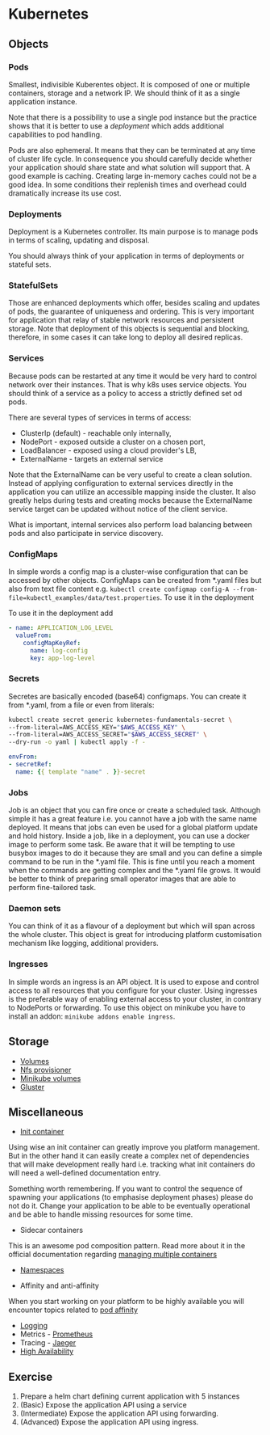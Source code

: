 # Kubernetes

## Objects
### Pods

Smallest, indivisible Kuberentes object. It is composed of one or multiple containers, storage and a network IP. We should think of it as a single application instance.

Note that there is a possibility to use a single pod instance but the practice shows that it is better to use a *deployment* which adds additional capabilities to pod handling.

Pods are also ephemeral. It means that they can be terminated at any time of cluster life cycle. In consequence you should carefully decide whether your application should share state and what solution will support that. A good example is caching. Creating large in-memory caches could not be a good idea. In some conditions their replenish times and overhead could dramatically increase its use cost.  

### Deployments

Deployment is a Kubernetes controller. Its main purpose is to manage pods in terms of scaling, updating and disposal.

You should always think of your application in terms of deployments or stateful sets.

### StatefulSets

Those are enhanced deployments which offer, besides scaling and updates of pods, the guarantee of uniqueness and ordering. This is very important for application that relay of stable network resources and persistent storage. Note that deployment of this objects is sequential and blocking, therefore, in some cases it can take long to deploy all desired replicas. 

### Services
Because pods can be restarted at any time it would be very hard to control network over their instances. That is why k8s uses service objects. You should think of a service as a policy to access a strictly defined set od pods.

There are several types of services in terms of access: 
- ClusterIp (default) - reachable only internally, 
- NodePort - exposed outside a cluster on a chosen port, 
- LoadBalancer - exposed using a cloud provider's LB,
- ExternalName - targets an external service

Note that the ExternalName can be very useful to create a clean solution. Instead of applying configuration to external services directly in the application you can utilize an accessible mapping inside the cluster. It also greatly helps during tests and creating mocks because the ExternalName service target can be updated without notice of the client service.

What is important, internal services also perform load balancing between pods and also participate in service discovery.

### ConfigMaps

In simple words a config map is a cluster-wise configuration that can be accessed by other objects. ConfigMaps can be created from *.yaml files but also from text file content e.g. `kubectl create configmap config-A --from-file=kubectl_examples/data/test.properties`. To use it in the deployment 

To use it in the deployment add 
```yaml
- name: APPLICATION_LOG_LEVEL
  valueFrom:
    configMapKeyRef:
      name: log-config
      key: app-log-level
```

### Secrets

Secretes are basically encoded (base64) configmaps. You can create it from *.yaml, from a file or even from literals:

```bash
kubectl create secret generic kubernetes-fundamentals-secret \
--from-literal=AWS_ACCESS_KEY="$AWS_ACCESS_KEY" \
--from-literal=AWS_ACCESS_SECRET="$AWS_ACCESS_SECRET" \
--dry-run -o yaml | kubectl apply -f -
```

```yaml
envFrom:
- secretRef:
  name: {{ template "name" . }}-secret
```

### Jobs

Job is an object that you can fire once or create a scheduled task. Although simple it has a great feature i.e. you cannot have a job with the same name deployed. It means that jobs can even be used for a global platform update and hold history. Inside a job, like in a deployment, you can use a docker image to perform some task. Be aware that it will be tempting to use busybox images to do it because they are small and you can define a simple command to be run in the *.yaml file. This is fine until you reach a moment when the commands are getting complex and the *.yaml file grows. It would be better to think of preparing small operator images that are able to perform fine-tailored task.

### Daemon sets

You can think of it as a flavour of a deployment but which will span across the whole cluster. This object is great for introducing platform customisation mechanism like logging, additional providers.

### Ingresses

In simple words an ingress is an API object. It is used to expose and control access to all resources that you configure for your cluster. Using ingresses is the preferable way of enabling external access to your cluster, in contrary to NodePorts or forwarding. To use this object on minikube you have to install an addon: `minikube addons enable ingress`.

## Storage

- [Volumes](https://kubernetes.io/docs/concepts/storage/persistent-volumes/)
- [Nfs provisioner](https://github.com/kubernetes-incubator/nfs-provisioner)
- [Minikube volumes](https://github.com/kubernetes/minikube/blob/master/docs/persistent_volumes.md)
- [Gluster](https://github.com/gluster/gluster-kubernetes)

##  Miscellaneous
- [Init container](https://kubernetes.io/docs/concepts/workloads/pods/init-containers/)

Using wise an init container can greatly improve you platform management. But in the other hand it can easily create a complex net of dependencies that will make development really hard i.e. tracking what init containers do will need a well-defined documentation entry. 

Something worth remembering. If you want to control the sequence of spawning your applications (to emphasise deployment phases) please do not do it. Change your application to be able to be eventually operational and be able to handle missing resources for some time. 

- Sidecar containers

This is an awesome pod composition pattern. Read more about it in the official documentation regarding [managing multiple containers](https://kubernetes.io/docs/concepts/workloads/pods/init-containers/)

- [Namespaces](https://kubernetes.io/docs/concepts/overview/working-with-objects/namespaces/)

- Affinity and anti-affinity

When you start working on your platform to be highly available you will encounter topics related to [pod affinity](https://kubernetes.io/docs/concepts/overview/working-with-objects/namespaces/)

- [Logging](https://kubernetes.io/docs/concepts/cluster-administration/logging/)
- Metrics - [Prometheus](https://prometheus.io/)
- Tracing - [Jaeger](https://github.com/jaegertracing/jaeger-kubernetes)
- [High Availability](https://kubernetes.io/docs/setup/independent/high-availability/)

## Exercise
1. Prepare a helm chart defining current application with 5 instances
1. (Basic) Expose the application API using a service
1. (Intermediate) Expose the application API using forwarding.
1. (Advanced) Expose the application API using ingress.
